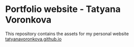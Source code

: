 # Portfolio website - Tatyana Voronkova

This repository contains the assets for my personal website [tatyanavoronkova.github.io](tatyanavoronkova.github.io/)
